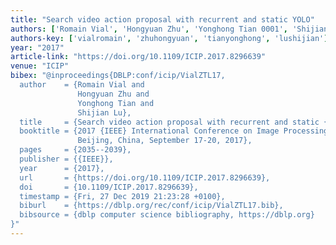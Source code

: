 ```yaml
---
title: "Search video action proposal with recurrent and static YOLO"
authors: ['Romain Vial', 'Hongyuan Zhu', 'Yonghong Tian 0001', 'Shijian Lu']
authors-key: ['vialromain', 'zhuhongyuan', 'tianyonghong', 'lushijian']
year: "2017"
article-link: "https://doi.org/10.1109/ICIP.2017.8296639"
venue: "ICIP"
bibex: "@inproceedings{DBLP:conf/icip/VialZTL17,
  author    = {Romain Vial and
               Hongyuan Zhu and
               Yonghong Tian and
               Shijian Lu},
  title     = {Search video action proposal with recurrent and static {YOLO}},
  booktitle = {2017 {IEEE} International Conference on Image Processing, {ICIP} 2017,
               Beijing, China, September 17-20, 2017},
  pages     = {2035--2039},
  publisher = {{IEEE}},
  year      = {2017},
  url       = {https://doi.org/10.1109/ICIP.2017.8296639},
  doi       = {10.1109/ICIP.2017.8296639},
  timestamp = {Fri, 27 Dec 2019 21:23:28 +0100},
  biburl    = {https://dblp.org/rec/conf/icip/VialZTL17.bib},
  bibsource = {dblp computer science bibliography, https://dblp.org}
}"
---
```

